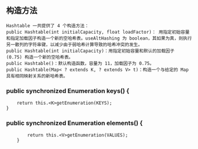 ## 构造方法
    Hashtable 一共提供了 4 个构造方法：
    public Hashtable(int initialCapacity, float loadFactor)： 用指定初始容量和指定加载因子构造一个新的空哈希表。useAltHashing 为 boolean，其如果为真，则执行另一散列的字符串键，以减少由于弱哈希计算导致的哈希冲突的发生。 
    public Hashtable(int initialCapacity)：用指定初始容量和默认的加载因子 (0.75) 构造一个新的空哈希表。 
    public Hashtable()：默认构造函数，容量为 11，加载因子为 0.75。 
    public Hashtable(Map< ? extends K, ? extends V> t)：构造一个与给定的 Map 具有相同映射关系的新哈希表。
### public synchronized Enumeration<K> keys() {
        return this.<K>getEnumeration(KEYS);
    }
### public synchronized Enumeration<V> elements() {
            return this.<V>getEnumeration(VALUES);
        }
